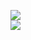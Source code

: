 [![](https://img.shields.io/badge/Made%20With-Github%20Spray-lightgrey.svg?style=for-the-badge&logo=github)](https://github.com/Annihil/github-spray#6719)  
[![](https://i.imgur.com/2DrTn0Z.gif)](https://github.com/Annihil/github-spray)